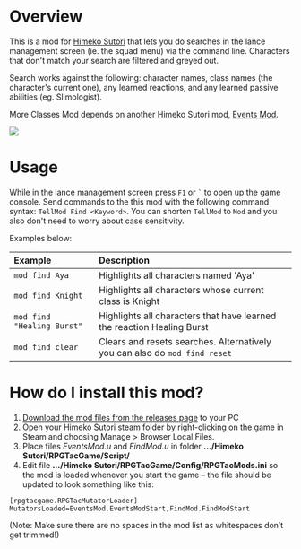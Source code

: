 # Overview
This is a mod for [Himeko Sutori](https://himekosutori.com/) that lets you do searches in the lance management screen (ie. the squad menu) via the command line. Characters that don't match your search are filtered and greyed out.

Search works against the following: character names, class names (the character's current one), any learned reactions, and any learned passive abilities (eg. Slimologist).

More Classes Mod depends on another Himeko Sutori mod, [Events Mod](https://github.com/solimodsthings/EventsMod).

![](https://i.imgur.com/q9fFcxU.gif)

# Usage
While in the lance management screen press ```F1``` or ``` ` ``` to open up the game console. Send commands to the this mod with the following command syntax: ``` TellMod Find <Keyword> ```. You can shorten ``` TellMod ``` to ``` Mod ``` and you also don't need to worry about case sensitivity. 

Examples below:

| Example | Description |
|:--|:--|
|``` mod find Aya ``` | Highlights all characters named 'Aya' |
|``` mod find Knight ``` | Highlights all characters whose current class is Knight |
|``` mod find "Healing Burst" ``` | Highlights all characters that have learned the reaction Healing Burst |
|``` mod find clear ``` | Clears and resets searches. Alternatively you can also do ``` mod find reset ``` |

# How do I install this mod?
1.  [Download the mod files from the releases page](https://github.com/solimodsthings/FindMod/releases) to your PC
2.	Open your Himeko Sutori steam folder by right-clicking on the game in Steam and choosing Manage > Browser Local Files.
3.	Place files <i>EventsMod.u</i> and <i>FindMod.u</i> in folder <b>…/Himeko Sutori/RPGTacGame/Script/</b>
4.	Edit file <b>…/Himeko Sutori/RPGTacGame/Config/RPGTacMods.ini</b> so the mod is loaded whenever you start the game – the file should be updated to look something like this:

```
[rpgtacgame.RPGTacMutatorLoader]
MutatorsLoaded=EventsMod.EventsModStart,FindMod.FindModStart
```

(Note: Make sure there are no spaces in the mod list as whitespaces don’t get trimmed!)
